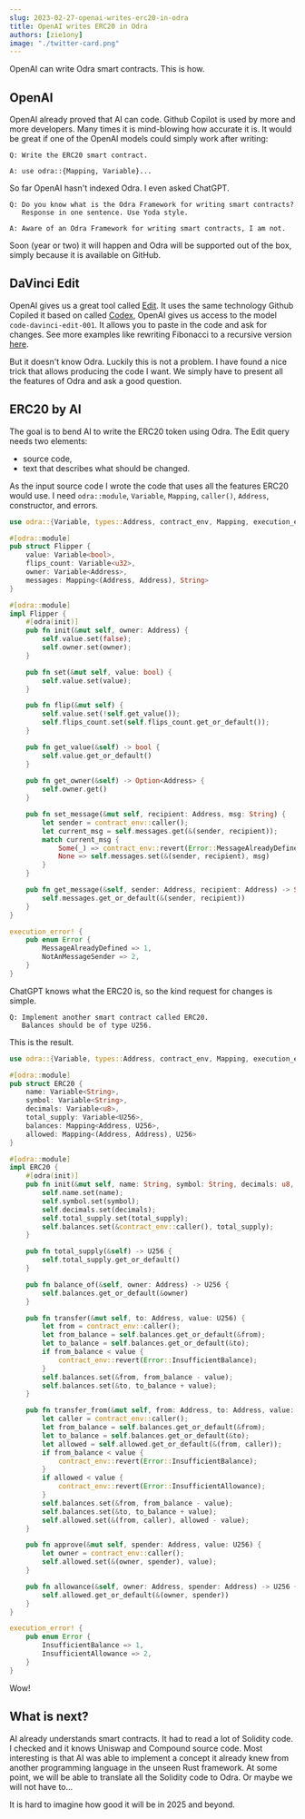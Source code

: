 ```yaml
---
slug: 2023-02-27-openai-writes-erc20-in-odra
title: OpenAI writes ERC20 in Odra
authors: [zie1ony]
image: "./twitter-card.png"
---
```


OpenAI can write Odra smart contracts.
This is how.

<!--truncate-->

## OpenAI
OpenAI already proved that AI can code.
Github Copilot is used by more and more developers.
Many times it is mind-blowing how accurate it is.
It would be great if one of the OpenAI models could simply work after writing:

```
Q: Write the ERC20 smart contract.

A: use odra::{Mapping, Variable}...
```

So far OpenAI hasn't indexed Odra. I even asked ChatGPT.

```
Q: Do you know what is the Odra Framework for writing smart contracts?
   Response in one sentence. Use Yoda style.

A: Aware of an Odra Framework for writing smart contracts, I am not.
```

Soon (year or two) it will happen and Odra will be supported out of the box,
simply because it is available on GitHub.

## DaVinci Edit

OpenAI gives us a great tool called [Edit](https://openai.com/blog/gpt-3-edit-insert/).
It uses the same technology Github Copiled it based on called [Codex](https://openai.com/blog/openai-codex/),
OpenAI gives us access to the model `code-davinci-edit-001`.
It allows you to paste in the code and ask for changes.
See more examples like rewriting Fibonacci to a recursive version [here](https://platform.openai.com/docs/guides/code/editing-code). 

But it doesn't know Odra.
Luckily this is not a problem.
I have found a nice trick that allows producing the code I want.
We simply have to present all the features of Odra and ask a good question.

## ERC20 by AI

The goal is to bend AI to write the ERC20 token using Odra.
The Edit query needs two elements:
* source code,
* text that describes what should be changed. 

As the input source code I wrote the code that uses all the features ERC20 would use.
I need `odra::module`, `Variable`, `Mapping`, `caller()`, `Address`,
constructor, and errors.

```rust title=flipper.rs
use odra::{Variable, types::Address, contract_env, Mapping, execution_error};

#[odra::module]
pub struct Flipper {
    value: Variable<bool>,
    flips_count: Variable<u32>,
    owner: Variable<Address>,
    messages: Mapping<(Address, Address), String>
}

#[odra::module]
impl Flipper {
    #[odra(init)]
    pub fn init(&mut self, owner: Address) {
        self.value.set(false);
        self.owner.set(owner);
    }

    pub fn set(&mut self, value: bool) {
        self.value.set(value);
    }

    pub fn flip(&mut self) {
        self.value.set(!self.get_value());
        self.flips_count.set(self.flips_count.get_or_default());
    }

    pub fn get_value(&self) -> bool {
        self.value.get_or_default()
    }
    
    pub fn get_owner(&self) -> Option<Address> {
        self.owner.get()
    }

    pub fn set_message(&mut self, recipient: Address, msg: String) {
        let sender = contract_env::caller();
        let current_msg = self.messages.get(&(sender, recipient));
        match current_msg {
            Some(_) => contract_env::revert(Error::MessageAlreadyDefined),
            None => self.messages.set(&(sender, recipient), msg)
        }
    }

    pub fn get_message(&self, sender: Address, recipient: Address) -> String {
        self.messages.get_or_default(&(sender, recipient))
    }
}

execution_error! {
    pub enum Error {
        MessageAlreadyDefined => 1,
        NotAnMessageSender => 2,
    }
}
```

ChatGPT knows what the ERC20 is, so the kind request for changes is simple.

```
Q: Implement another smart contract called ERC20.
   Balances should be of type U256.
```

This is the result.

```rust title="ERC20 contract in Odra generated by OpenAI"
use odra::{Variable, types::Address, contract_env, Mapping, execution_error, U256};

#[odra::module]
pub struct ERC20 {
    name: Variable<String>,
    symbol: Variable<String>,
    decimals: Variable<u8>,
    total_supply: Variable<U256>,
    balances: Mapping<Address, U256>,
    allowed: Mapping<(Address, Address), U256>
}

#[odra::module]
impl ERC20 {
    #[odra(init)]
    pub fn init(&mut self, name: String, symbol: String, decimals: u8, total_supply: U256) {
        self.name.set(name);
        self.symbol.set(symbol);
        self.decimals.set(decimals);
        self.total_supply.set(total_supply);
        self.balances.set(&contract_env::caller(), total_supply);
    }

    pub fn total_supply(&self) -> U256 {
        self.total_supply.get_or_default()
    }

    pub fn balance_of(&self, owner: Address) -> U256 {
        self.balances.get_or_default(&owner)
    }

    pub fn transfer(&mut self, to: Address, value: U256) {
        let from = contract_env::caller();
        let from_balance = self.balances.get_or_default(&from);
        let to_balance = self.balances.get_or_default(&to);
        if from_balance < value {
            contract_env::revert(Error::InsufficientBalance);
        }
        self.balances.set(&from, from_balance - value);
        self.balances.set(&to, to_balance + value);
    }

    pub fn transfer_from(&mut self, from: Address, to: Address, value: U256) {
        let caller = contract_env::caller();
        let from_balance = self.balances.get_or_default(&from);
        let to_balance = self.balances.get_or_default(&to);
        let allowed = self.allowed.get_or_default(&(from, caller));
        if from_balance < value {
            contract_env::revert(Error::InsufficientBalance);
        }
        if allowed < value {
            contract_env::revert(Error::InsufficientAllowance);
        }
        self.balances.set(&from, from_balance - value);
        self.balances.set(&to, to_balance + value);
        self.allowed.set(&(from, caller), allowed - value);
    }

    pub fn approve(&mut self, spender: Address, value: U256) {
        let owner = contract_env::caller();
        self.allowed.set(&(owner, spender), value);
    }

    pub fn allowance(&self, owner: Address, spender: Address) -> U256 {
        self.allowed.get_or_default(&(owner, spender))
    }
}

execution_error! {
    pub enum Error {
        InsufficientBalance => 1,
        InsufficientAllowance => 2,
    }
}
```

Wow!

## What is next?

AI already understands smart contracts.
It had to read a lot of Solidity code.
I checked and it knows Uniswap and Compound source code.
Most interesting is that AI was able to implement a concept it already knew
from another programming language in the unseen Rust framework.
At some point, we will be able to translate all the Solidity code to Odra.
Or maybe we will not have to...

It is hard to imagine how good it will be in 2025 and beyond.
